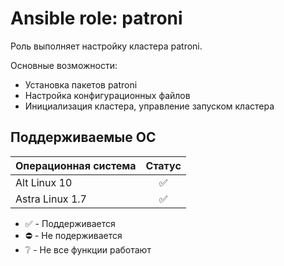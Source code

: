 # Ansible role: patroni

Роль выполняет настройку кластера patroni.

Основные возможности:
- Установка пакетов patroni
- Настройка конфигурационных файлов
- Инициализация кластера, управление запуском кластера

## Поддерживаемые ОС

| Операционная система | Статус |
| ------------------------- |:---:|
| Alt Linux 10 | :white_check_mark: |
| Astra Linux 1.7 | :white_check_mark: |

- :white_check_mark: - Поддерживается
- :no_entry: - Не подерживается
- :grey_question: - Не все функции работают
